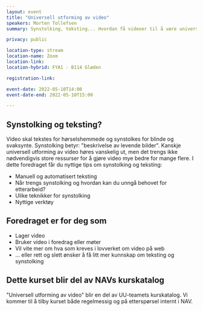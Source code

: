 ```yaml
---
layout: event
title: "Universell utforming av video"
speakers: Morten Tollefsen
summary: Synstolking, teksting... Hvordan få videoer til å være universelt utformet? Kurset blir del av NAVs interne kurskatalog.

privacy: public

location-type: stream
location-name: Zoom
location-link:  
location-hybrid: FYA1 - B114 Gløden 

registration-link: 

event-date: 2022-05-10T14:00
event-date-end: 2022-05-10T15:00

---
```


## Synstolking og teksting?
Video skal tekstes for hørselshemmede og synstolkes for blinde og svaksynte. Synstolking betyr: "beskrivelse av levende bilder".
Kanskje universell utforming av video høres vanskelig ut, men det trengs ikke nødvendigvis store ressurser for å gjøre video mye bedre for mange flere. I dette foredraget får du nyttige tips om synstolking og teksting:
* Manuell og automatisert teksting
* Når trengs synstolking og hvordan kan du unngå behovet for etterarbeid?
* Ulike teknikker for synstolking
* Nyttige verktøy 

## Foredraget er for deg som
* Lager video
* Bruker video i foredrag eller møter
* Vil vite mer om hva som kreves i lovverket om video på web
* ... eller rett og slett ønsker å få litt mer kunnskap om teksting og synstolking

## Dette kurset blir del av NAVs kurskatalog
"Universell utforming av video" blir en del av UU-teamets kurskatalog.  Vi kommer til å tilby kurset både regelmessig og på etterspørsel internt i NAV. 
